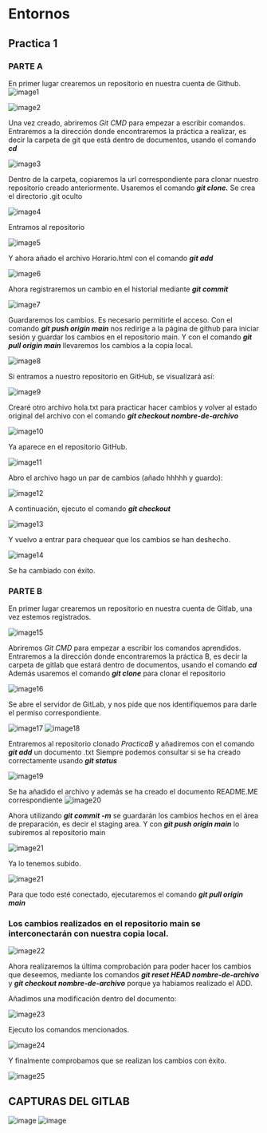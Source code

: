 # Entornos
## Practica 1
### PARTE A 
En primer lugar crearemos un repositorio en nuestra cuenta de Github.
![image1](https://user-images.githubusercontent.com/114931679/201414455-fa226e28-433d-4600-97cd-d97882533729.png)<br>

![image2](https://user-images.githubusercontent.com/114931679/201414651-33b4f376-c9f3-4bc5-8813-86af7d703ee1.png)

Una vez creado, abriremos *Git CMD* para empezar a escribir comandos.
Entraremos a la dirección donde encontraremos la práctica a realizar, es decir la carpeta de git que está dentro de documentos, usando el comando _**cd**_

![image3](https://user-images.githubusercontent.com/114931679/201415303-97dfd872-97e3-48b2-be9c-a88f66e11f6f.png)

Dentro de la carpeta, copiaremos la url correspondiente para clonar nuestro repositorio creado anteriormente. Usaremos el comando _**git clone.**_
Se crea el directorio .git oculto

![image4](https://user-images.githubusercontent.com/114931679/201415633-a16f70b0-4134-4cce-828c-008fae6ac148.png)

Entramos al repositorio

![image5](https://user-images.githubusercontent.com/114931679/201415708-a5f3b1f3-3627-4692-82b7-1a1f72d8509b.png)

Y ahora añado el archivo Horario.html con el comando _**git add**_

![image6](https://user-images.githubusercontent.com/114931679/201415857-53ce157e-f792-4187-a62f-35ec0db42be9.png)

Ahora registraremos un cambio en el historial mediante _**git commit**_

![image7](https://user-images.githubusercontent.com/114931679/201416047-47d2d4ec-8d26-47a9-bbcf-9fe6f6de5461.png)

Guardaremos los cambios. Es necesario permitirle el acceso. Con el comando _**git push origin main**_ nos redirige a la página de github para iniciar sesión y guardar los cambios en el repositorio main. Y con el comando _**git pull origin main**_ llevaremos los cambios a la copia local.

![image8](https://user-images.githubusercontent.com/114931679/201416416-844aecf2-70d5-417b-82a8-58609d01bdbf.png)

Si entramos a nuestro repositorio en GitHub, se visualizará así:

![image9](https://user-images.githubusercontent.com/114931679/201416502-779266b7-b972-43dc-b9d1-3198f088b0bc.png)

Crearé otro archivo hola.txt para practicar hacer cambios y volver al estado original del archivo con el comando _**git checkout nombre-de-archivo**_

![image10](https://user-images.githubusercontent.com/114931679/201416591-4773dae9-831e-4fb5-a8c8-d402fa6af84b.png)

Ya aparece en el repositorio GitHub.

![image11](https://user-images.githubusercontent.com/114931679/201416695-1e153921-039f-461e-8ded-1e0581e1e48d.png)

Abro el archivo hago un par de cambios (añado hhhhh y guardo):

![image12](https://user-images.githubusercontent.com/114931679/201416771-b52d4b94-f3a9-4cff-94b1-1571d406aef5.png)

A continuación, ejecuto el comando _**git checkout**_

![image13](https://user-images.githubusercontent.com/114931679/201416846-3eca8919-ef70-4e3d-86dd-f4b938178bd5.png)

Y vuelvo a entrar para chequear que los cambios se han deshecho.

![image14](https://user-images.githubusercontent.com/114931679/201416955-2e3f7f9e-2fb2-46b1-832b-e2d5c64e678f.png)

Se ha cambiado con éxito.

### PARTE B
En primer lugar crearemos un repositorio en nuestra cuenta de Gitlab, una vez estemos registrados.

![image15](https://user-images.githubusercontent.com/114931679/201418136-49e6041c-04e5-4cd2-a792-dc927a2db7cd.png)

Abriremos *Git CMD* para empezar a escribir los comandos aprendidos.
Entraremos a la dirección donde encontraremos la práctica B, es decir la carpeta de gitlab que estará dentro de documentos, usando el comando _**cd**_
Además usaremos el comando _**git clone**_ para clonar el repositorio

![image16](https://user-images.githubusercontent.com/114931679/201420324-1ae838ca-a839-4c5e-8b26-12d4fb0a86d1.png)

Se abre el servidor de GitLab, y nos pide que nos identifiquemos para darle el permiso correspondiente.

![image17](https://user-images.githubusercontent.com/114931679/201421273-800fed4c-5d6d-4f60-85e9-904c4cea9bf4.png)
![image18](https://user-images.githubusercontent.com/114931679/201421345-09184d79-2cf6-41ba-9a42-53485ec12d68.png)

Entraremos al repositorio clonado _PracticaB_ y añadiremos con el comando _**git add**_ un documento .txt
Siempre podemos consultar si se ha creado correctamente usando _**git status**_

![image19](https://user-images.githubusercontent.com/114931679/201421998-35535e1c-4056-4552-a825-18b69460f7b5.png)

Se ha añadido el archivo y además se ha creado el documento README.ME correspondiente
![image20](https://user-images.githubusercontent.com/114931679/201422207-da00b972-ba5f-48c9-8dc3-8e87e8906ef0.png)

Ahora utilizando _**git commit -m**_ se guardarán los cambios hechos en el área de preparación, es decir el staging area. Y con _**git push origin main**_ lo subiremos al repositorio main

![image21](https://user-images.githubusercontent.com/114931679/201423137-9acab858-4232-4b78-9b77-c5769ae79ca9.png)

Ya lo tenemos subido.

![image21](https://user-images.githubusercontent.com/114931679/201423264-0d75a75c-fca7-41e2-bf66-86f198c4a30a.png)

Para que todo esté conectado, ejecutaremos el comando _**git pull origin main**_
### Los cambios realizados en el repositorio main se interconectarán con nuestra copia local.

![image22](https://user-images.githubusercontent.com/114931679/201423680-3b0dce21-6afb-4ef2-a682-9a981af748a5.png)

Ahora realizaremos la última comprobación para poder hacer los cambios que deseemos, mediante los comandos _**git reset HEAD nombre-de-archivo**_  
y _**git checkout nombre-de-archivo**_ porque ya habiamos realizado el ADD.

Añadimos una modificación dentro del documento:

![image23](https://user-images.githubusercontent.com/114931679/201424079-301a1f15-7e55-412c-90a6-43297b300a3e.png)

Ejecuto los comandos mencionados.

![image24](https://user-images.githubusercontent.com/114931679/201424295-161f94ce-3343-4227-8c42-9280a0f52579.png)

Y finalmente comprobamos que se realizan los cambios con éxito.

![image25](https://user-images.githubusercontent.com/114931679/201424398-fdeb6e1e-0ebc-4595-a4ad-f399e4d54207.png)


## CAPTURAS DEL GITLAB
![image](https://user-images.githubusercontent.com/114931679/208177228-e3220a6c-1eca-4c31-8616-454da66d4ca6.png)
![image](https://user-images.githubusercontent.com/114931679/208177256-dc9cb5b2-01ef-4b46-a48c-3d13b040d2a7.png)











































